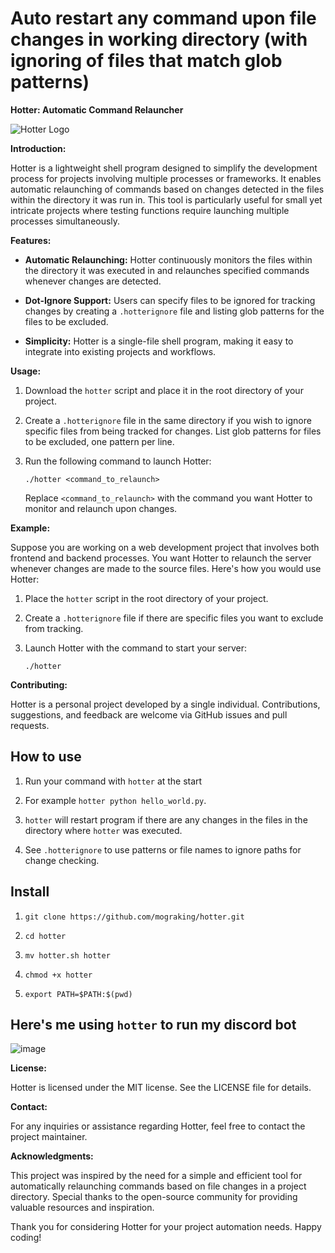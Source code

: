 # Auto restart any command upon file changes in working directory (with ignoring of files that match glob patterns)
**Hotter: Automatic Command Relauncher**

![Hotter Logo](hotter_logo.png)

**Introduction:**

Hotter is a lightweight shell program designed to simplify the development process for projects involving multiple processes or frameworks. It enables automatic relaunching of commands based on changes detected in the files within the directory it was run in. This tool is particularly useful for small yet intricate projects where testing functions require launching multiple processes simultaneously.

**Features:**

- **Automatic Relaunching:** Hotter continuously monitors the files within the directory it was executed in and relaunches specified commands whenever changes are detected.

- **Dot-Ignore Support:** Users can specify files to be ignored for tracking changes by creating a `.hotterignore` file and listing glob patterns for the files to be excluded.

- **Simplicity:** Hotter is a single-file shell program, making it easy to integrate into existing projects and workflows.

**Usage:**

1. Download the `hotter` script and place it in the root directory of your project.

2. Create a `.hotterignore` file in the same directory if you wish to ignore specific files from being tracked for changes. List glob patterns for files to be excluded, one pattern per line.

3. Run the following command to launch Hotter:

   ```
   ./hotter <command_to_relaunch>
   ```

   Replace `<command_to_relaunch>` with the command you want Hotter to monitor and relaunch upon changes.

**Example:**

Suppose you are working on a web development project that involves both frontend and backend processes. You want Hotter to relaunch the server whenever changes are made to the source files. Here's how you would use Hotter:

1. Place the `hotter` script in the root directory of your project.

2. Create a `.hotterignore` file if there are specific files you want to exclude from tracking.

3. Launch Hotter with the command to start your server:

   ```
   ./hotter
   ```

**Contributing:**

Hotter is a personal project developed by a single individual. Contributions, suggestions, and feedback are welcome via GitHub issues and pull requests.

## How to use

1. Run your command with `hotter` at the start

2. For example `hotter python hello_world.py`.

3. `hotter` will restart program if there are any changes in the files in the directory where `hotter` was executed.

4. See `.hotterignore` to use patterns or file names to ignore paths for change checking.

## Install

1. `git clone https://github.com/mograking/hotter.git`

2. `cd hotter`

3. `mv hotter.sh hotter`

4. `chmod +x hotter`

5. `export PATH=$PATH:$(pwd)`

## Here's me using `hotter` to run my discord bot

![image](https://github.com/mograking/hotter/assets/116985244/a32af7df-b9fb-4d56-9419-5a192a17162b)

**License:**

Hotter is licensed under the MIT license. See the LICENSE file for details.

**Contact:**

For any inquiries or assistance regarding Hotter, feel free to contact the project maintainer.

**Acknowledgments:**

This project was inspired by the need for a simple and efficient tool for automatically relaunching commands based on file changes in a project directory. Special thanks to the open-source community for providing valuable resources and inspiration.

Thank you for considering Hotter for your project automation needs. Happy coding!
